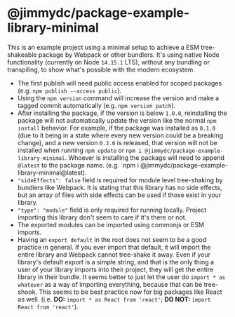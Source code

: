 # @jimmydc/package-example-library-minimal

This is an example project using a minimal setup to achieve a ESM tree-shakeable package by Webpack or other bundlers. It's using native Node functionality (currently on Node `14.15.1` LTS), without any bundling or transpiling, to show what's possible with the modern ecosystem.

- The first publish will need public access enabled for scoped packages (e.g. `npm publish --access public`).
- Using the `npm version` command will increase the version and make a tagged commit automatically (e.g. `npm version patch`).
- After installing the package, if the version is below `1.0.0`, reinstalling the package will not automatically update the version like the normal `npm install` behavior. For example, if the package was installed as `0.1.0` (due to it being in a state where every new version could be a breaking change), and a new version `0.2.0` is released, that version will not be installed when running `npm update` or `npm i @jimmydc/package-example-library-minimal`. Whoever is installing the package will need to append `@latest` to the package name. (e.g. `npm i @jimmydc/package-example-library-minimal@latest).
- `"sideEffects": false` field is required for module level tree-shaking by bundlers like Webpack. It is stating that this library has no side effects, but an array of files with side effects can be used if those exist in your library.
- `"type": "module"` field is only required for running locally. Project importing this library don't seem to care if it's there or not.
- The exported modules can be imported using commonjs or ESM imports.
- Having an `export default` in the root does not seem to be a good practice in general. If you ever import that default, it will import the entire library and Webpack cannot tree-shake it away. Even if your library's default export is a simple string, and that is the only thing a user of your library imports into their project, they will get the entire library in their bundle. It seems better to just let the user do `import * as whatever` as a way of importing everything, because that can be tree-shook. This seems to be best practice now for big packages like React as well. (i.e. **DO:** `import * as React from 'react'`; **DO NOT:** `import React from 'react'`).
